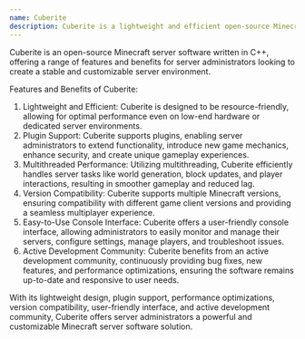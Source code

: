 ```yaml
---
name: Cuberite
description: Cuberite is a lightweight and efficient open-source Minecraft server software written in C++, designed to provide a customizable and stable server environment with plugin support.
---
```


Cuberite is an open-source Minecraft server software written in C++, offering a range of features and benefits for server administrators looking to create a stable and customizable server environment.

Features and Benefits of Cuberite:

1. Lightweight and Efficient: Cuberite is designed to be resource-friendly, allowing for optimal performance even on low-end hardware or dedicated server environments.
2. Plugin Support: Cuberite supports plugins, enabling server administrators to extend functionality, introduce new game mechanics, enhance security, and create unique gameplay experiences.
3. Multithreaded Performance: Utilizing multithreading, Cuberite efficiently handles server tasks like world generation, block updates, and player interactions, resulting in smoother gameplay and reduced lag.
4. Version Compatibility: Cuberite supports multiple Minecraft versions, ensuring compatibility with different game client versions and providing a seamless multiplayer experience.
5. Easy-to-Use Console Interface: Cuberite offers a user-friendly console interface, allowing administrators to easily monitor and manage their servers, configure settings, manage players, and troubleshoot issues.
6. Active Development Community: Cuberite benefits from an active development community, continuously providing bug fixes, new features, and performance optimizations, ensuring the software remains up-to-date and responsive to user needs.

With its lightweight design, plugin support, performance optimizations, version compatibility, user-friendly interface, and active development community, Cuberite offers server administrators a powerful and customizable Minecraft server software solution.
